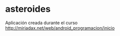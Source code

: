 asteroides
==========

Aplicación creada durante el curso http://miriadax.net/web/android_programacion/inicio